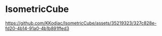 # IsometricCube

https://github.com/KKodiac/IsometricCube/assets/35219323/327c828e-fd20-4b14-91a0-4b1b891ffed3

